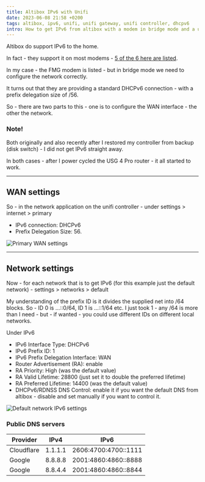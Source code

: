 ```yaml
---
title: Altibox IPv6 with Unifi
date: 2023-06-08 21:58 +0200
tags: altibox, ipv6, unifi, unifi gateway, unifi controller, dhcpv6
intro: How to get IPv6 from altibox with a modem in bridge mode and a unifi network
---
```


Altibox do support IPv6 to the home.

In fact - they support it on most modems - [5 of the 6 here are listed](https://www.altibox.no/privat/ipv6/).

In my case - the FMG modem is listed - but in bridge mode we need to configure the network correctly.

It turns out that they are providing a standard DHCPv6 connection - with a prefix delegation size of /56.

So - there are two parts to this - one is to configure the WAN interface - the other the network.

### Note!

Both originally and also recently after I restored my controller from backup (disk switch) - I did not get IPv6 straight away.

In both cases - after I power cycled the USG 4 Pro router - it all started to work.

---

## WAN settings

So - in the network application on the unifi controller - under settings > internet > primary

- IPv6 connection: DHCPv6
- Prefix Delegation Size: 56.

![Primary WAN settings](/images/posts/2023/06/internet-wan1.png)

---

## Network settings

Now - for each network that is to get IPv6 (for this example just the default network) - settings > networks > default

My understanding of the prefix ID is it divides the supplied net into /64 blocks. So - ID 0 is ...::0/64, ID 1 is ...::1/64 etc. I just took 1 - any /64 is more than I need - but - if wanted - you could use different IDs on different local networks.

Under IPv6

- IPv6 Interface Type: DHCPv6
- IPv6 Prefix ID: 1
- IPv6 Prefix Delegation Interface: WAN
- Router Advertisement (RA): enable
- RA Priority: High (was the default value)
- RA Valid Lifetime: 28800 (just set it to double the preferred lifetime)
- RA Preferred Lifetime: 14400 (was the default value)
- DHCPv6/RDNSS DNS Control: enable it if you want the default DNS from altibox - disable and set manually if you want to control it.

![Default network IPv6 settings](/images/posts/2023/06/networks-default.png)

### Public DNS servers

| Provider   | IPv4    | IPv6                 |
| ---------- | ------- | -------------------- |
| Cloudflare | 1.1.1.1 | 2606:4700:4700::1111 |
| Google     | 8.8.8.8 | 2001:4860:4860::8888 |
| Google     | 8.8.4.4 | 2001:4860:4860::8844 |
